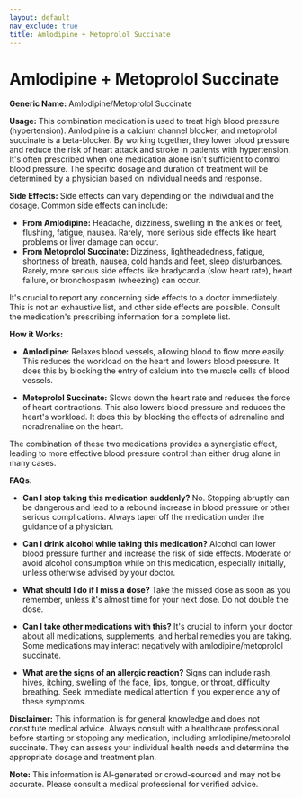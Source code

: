 ```yaml
---
layout: default
nav_exclude: true
title: Amlodipine + Metoprolol Succinate
---
```


# Amlodipine + Metoprolol Succinate

**Generic Name:** Amlodipine/Metoprolol Succinate

**Usage:** This combination medication is used to treat high blood pressure (hypertension).  Amlodipine is a calcium channel blocker, and metoprolol succinate is a beta-blocker.  By working together, they lower blood pressure and reduce the risk of heart attack and stroke in patients with hypertension.  It's often prescribed when one medication alone isn't sufficient to control blood pressure.  The specific dosage and duration of treatment will be determined by a physician based on individual needs and response.

**Side Effects:**  Side effects can vary depending on the individual and the dosage.  Common side effects can include:

* **From Amlodipine:** Headache, dizziness, swelling in the ankles or feet, flushing, fatigue, nausea.  Rarely, more serious side effects like heart problems or liver damage can occur.
* **From Metoprolol Succinate:** Dizziness, lightheadedness, fatigue, shortness of breath, nausea, cold hands and feet, sleep disturbances.  Rarely, more serious side effects like bradycardia (slow heart rate), heart failure, or bronchospasm (wheezing) can occur.

It's crucial to report any concerning side effects to a doctor immediately.  This is not an exhaustive list, and other side effects are possible.  Consult the medication's prescribing information for a complete list.

**How it Works:**

* **Amlodipine:**  Relaxes blood vessels, allowing blood to flow more easily. This reduces the workload on the heart and lowers blood pressure.  It does this by blocking the entry of calcium into the muscle cells of blood vessels.

* **Metoprolol Succinate:**  Slows down the heart rate and reduces the force of heart contractions. This also lowers blood pressure and reduces the heart's workload. It does this by blocking the effects of adrenaline and noradrenaline on the heart.

The combination of these two medications provides a synergistic effect, leading to more effective blood pressure control than either drug alone in many cases.

**FAQs:**

* **Can I stop taking this medication suddenly?** No.  Stopping abruptly can be dangerous and lead to a rebound increase in blood pressure or other serious complications.  Always taper off the medication under the guidance of a physician.

* **Can I drink alcohol while taking this medication?**  Alcohol can lower blood pressure further and increase the risk of side effects.  Moderate or avoid alcohol consumption while on this medication, especially initially, unless otherwise advised by your doctor.

* **What should I do if I miss a dose?** Take the missed dose as soon as you remember, unless it's almost time for your next dose.  Do not double the dose.

* **Can I take other medications with this?**  It's crucial to inform your doctor about all medications, supplements, and herbal remedies you are taking.  Some medications may interact negatively with amlodipine/metoprolol succinate.

* **What are the signs of an allergic reaction?**  Signs can include rash, hives, itching, swelling of the face, lips, tongue, or throat, difficulty breathing.  Seek immediate medical attention if you experience any of these symptoms.


**Disclaimer:** This information is for general knowledge and does not constitute medical advice.  Always consult with a healthcare professional before starting or stopping any medication, including amlodipine/metoprolol succinate. They can assess your individual health needs and determine the appropriate dosage and treatment plan.


**Note:** This information is AI-generated or crowd-sourced and may not be accurate. Please consult a medical professional for verified advice.